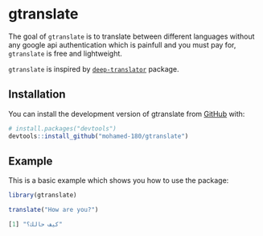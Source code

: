 
# gtranslate

<!-- badges: start -->
<!-- badges: end -->

The goal of `gtranslate` is to translate between different languages without any google api authentication which is painfull and you must pay for, `gtranslate` is free and lightweight.

`gtranslate` is inspired by [`deep-translator`](https://github.com/nidhaloff/deep-translator) package.


## Installation

You can install the development version of gtranslate from [GitHub](https://github.com/) with:

``` r
# install.packages("devtools")
devtools::install_github("mohamed-180/gtranslate")
```

## Example

This is a basic example which shows you how to use the package:

``` r
library(gtranslate)

translate("How are you?")

[1] "كيف حالك؟"
```

